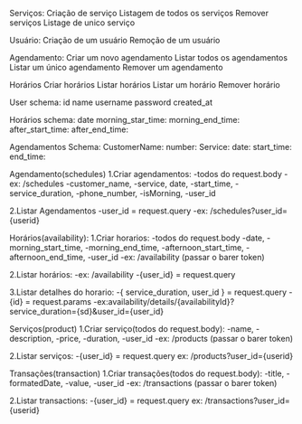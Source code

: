 Serviços:
Criação de serviço
Listagem de todos os serviços
Remover serviços
Listage de unico serviço

Usuário:
Criação de um usuário
Remoção de um usuário

Agendamento:
Criar um novo agendamento
Listar todos os agendamentos
Listar um único agendamento
Remover um agendamento

Horários
Criar horários
Listar horários
Listar um horário
Remover horário

User schema:
id
name
username
password
created_at

Horários schema:
date
morning_star_time:
morning_end_time:
after_start_time:
after_end_time:

Agendamentos Schema:
CustomerName:
number:
Service:
date:
start_time:
end_time:

Agendamento(schedules)
1.Criar agendamentos:
-todos do request.body
-ex: /schedules
-customer_name,
-service, date,
-start_time,
-service_duration,
-phone_number,
-isMorning,
-user_id

2.Listar Agendamentos
-user_id = request.query
-ex: /schedules?user_id={userid}

Horários(availability):
1.Criar horarios:
-todos do request.body
-date,
-morning_start_time,
-morning_end_time,
-afternoon_start_time,
-afternoon_end_time,
-user_id
-ex: /availability (passar o barer token)

2.Listar horários:
-ex: /availability
-{user_id} = request.query

3.Listar detalhes do horario:
-{ service_duration, user_id } = request.query
-{id} = request.params
-ex:availability/details/{availabilityId}?service_duration={sd}&user_id={user_id}

Serviços(product)
1.Criar serviço(todos do request.body):
-name,
-description,
-price,
-duration,
-user_id
-ex: /products (passar o barer token)

2.Listar serviços:
-{user_id} = request.query
ex: /products?user_id={userid}

Transações(transaction)
1.Criar transações(todos do request.body):
-title,
-formatedDate,
-value,
-user_id
-ex: /transactions (passar o barer token)

2.Listar transactions:
-{user_id} = request.query
ex: /transactions?user_id={userid}
